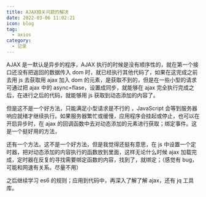 ```yaml
---
title: AJAX相关问题的解决
date: 2022-03-06 11:02:21
icon: blog
tag:
  - axios
category:
  - 记录
---
```


<!--more-->

AJAX 是一默认是异步的程序，AJAX 执行的时候是没有顺序性的，就在第一个接口还没有把返回的数据传入 dom 时，就已经执行其他代码了，如果在这完成之前去用 js 去获取用 ajax 加入 dom 的元素，是获取不到的，但是在一些小型的请求可通过把 ajax 中的 async=flase，设置成同步，就能够在 ajax 完全执行完成之后，在进行之后的代码，就能够用 js 获取到动态添加的内容了。

但是这不是一个好方法，只能满足小型请求是不行的 ，JavaScript 会等到服务器响应就绪才继续执行。如果服务器繁忙或缓慢，应用程序会挂起或停止，也可以在开启异步时，在 ajax 的回调函数中去对动态添加的元素进行获取；绑定事件。这是一个挺好用的方法，

还有一个方法，这不是一个好方法，但是我觉得还挺有意思，在 js 中设置一个定时器，把对动态添加的内容执行的函数放到里面，这样无论什么时候 ajax 加载完成，定时器在反复的寻找需要绑定函数的内容，找到了，就绑定；（感觉有 bug，可能和网速有关系。尽量不用）

之后继续学习 es6 的规则；应用到代码中，再深入了解了解 ajax，还有 jq 工具库。
